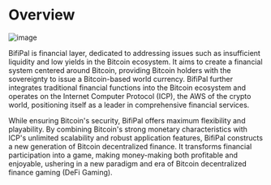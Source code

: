 # Overview

![image](https://github.com/user-attachments/assets/42f8dfc9-06ae-40f7-a93a-76d940598903)

BifiPal is financial layer, dedicated to addressing issues such as insufficient liquidity and low yields in the Bitcoin ecosystem. It aims to create a financial system centered around Bitcoin, providing Bitcoin holders with the sovereignty to issue a Bitcoin-based world currency. BifiPal further integrates traditional financial functions into the Bitcoin ecosystem and operates on the Internet Computer Protocol (ICP), the AWS of the crypto world, positioning itself as a leader in comprehensive financial services.

While ensuring Bitcoin's security, BifiPal offers maximum flexibility and playability. By combining Bitcoin's strong monetary characteristics with ICP's unlimited scalability and robust application features, BifiPal constructs a new generation of Bitcoin decentralized finance. It transforms financial participation into a game, making money-making both profitable and enjoyable, ushering in a new paradigm and era of Bitcoin decentralized finance gaming (DeFi Gaming).
